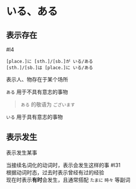 # いる、ある

## 表示存在

 #l4  

```nihongo
[place.]に [sth.]/[sb.]が いる/ある  
[sth.]/[sb.]は [place.]に いる/ある  
```

表示人、物存在于某个场所  

`ある` 用于不具有意志的事物  
> `ある` 的敬语为 `ございます`  

`いる` 用于具有意志的事物  

## 表示发生

表示发生某事  

当接续名词化的动词时，表示会发生这样的事 #l31  
根据动词时态，过去时表示曾经有过的经验  
现在时表示**有时**会发生，且通常搭配 `たまに` `時々` 等副词  